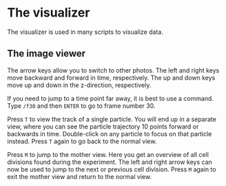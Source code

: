 The visualizer
==============

The visualizer is used in many scripts to visualize data.

The image viewer
----------------

The arrow keys allow you to switch to other photos. The left and right keys move backward and forward in time,
respectively. The up and down keys move up and down in the z-direction, respectively.

If you need to jump to a time point far away, it is best to use a command. Type `/f30` and then `ENTER`  to go to frame
number 30.

Press `T` to view the track of a single particle. You will end up in a separate view, where you can see the particle
trajectory 10 points forward or backwards in time. Double-click on any particle to focus on that particle instead.
Press `T` again to go back to the normal view.

Press `M` to jump to the mother view. Here you get an overview of all cell divisions found during the experiment. The
left and right arrow keys can now be used to jump to the next or previous cell division. Press `M` again to exit the
mother view and return to the normal view.


